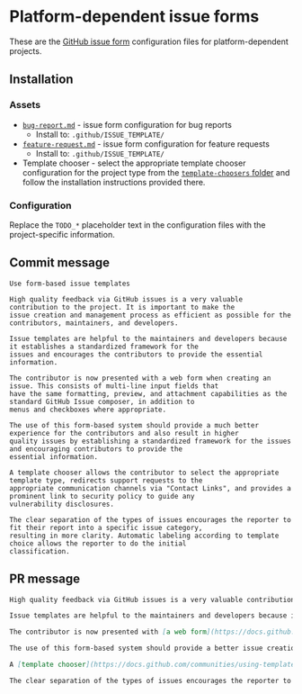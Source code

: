 # Platform-dependent issue forms

These are the [GitHub issue form](https://docs.github.com/communities/using-templates-to-encourage-useful-issues-and-pull-requests/configuring-issue-templates-for-your-repository#creating-issue-forms) configuration files for platform-dependent projects.

## Installation

### Assets

- [`bug-report.md`](bug-report.yml) - issue form configuration for bug reports
  - Install to: `.github/ISSUE_TEMPLATE/`
- [`feature-request.md`](feature-request.yml) - issue form configuration for feature requests
  - Install to: `.github/ISSUE_TEMPLATE/`
- Template chooser - select the appropriate template chooser configuration for the project type from the [`template-choosers` folder](../../template-choosers) and follow the installation instructions provided there.

### Configuration

Replace the `TODO_*` placeholder text in the configuration files with the project-specific information.

## Commit message

```
Use form-based issue templates

High quality feedback via GitHub issues is a very valuable contribution to the project. It is important to make the
issue creation and management process as efficient as possible for the contributors, maintainers, and developers.

Issue templates are helpful to the maintainers and developers because it establishes a standardized framework for the
issues and encourages the contributors to provide the essential information.

The contributor is now presented with a web form when creating an issue. This consists of multi-line input fields that
have the same formatting, preview, and attachment capabilities as the standard GitHub Issue composer, in addition to
menus and checkboxes where appropriate.

The use of this form-based system should provide a much better experience for the contributors and also result in higher
quality issues by establishing a standardized framework for the issues and encouraging contributors to provide the
essential information.

A template chooser allows the contributor to select the appropriate template type, redirects support requests to the
appropriate communication channels via "Contact Links", and provides a prominent link to security policy to guide any
vulnerability disclosures.

The clear separation of the types of issues encourages the reporter to fit their report into a specific issue category,
resulting in more clarity. Automatic labeling according to template choice allows the reporter to do the initial
classification.
```

## PR message

```markdown
High quality feedback via GitHub issues is a very valuable contribution to the project. It is important to make the issue creation and management process as efficient as possible for the contributors, maintainers, and developers.

Issue templates are helpful to the maintainers and developers because it establishes a standardized framework for the issues and encourages the contributors to provide the essential information.

The contributor is now presented with [a web form](https://docs.github.com/communities/using-templates-to-encourage-useful-issues-and-pull-requests/configuring-issue-templates-for-your-repository#creating-issue-forms) when creating an issue. This consists of multi-line input fields that have the same formatting, preview, and attachment capabilities as the standard GitHub Issue composer, in addition to menus and checkboxes where appropriate.

The use of this form-based system should provide a better issue creation experience and result in higher quality issues by establishing a standardized framework for the issues and encouraging contributors to provide the essential information.

A [template chooser](https://docs.github.com/communities/using-templates-to-encourage-useful-issues-and-pull-requests/configuring-issue-templates-for-your-repository#configuring-the-template-chooser) allows the contributor to select the appropriate template type, redirects support requests to the appropriate communication channels via "Contact Links", and provides a prominent link to the security policy in order to guide any vulnerability disclosures.

The clear separation of the types of issues encourages the reporter to fit their report into a specific issue category, resulting in more clarity. Automatic labeling according to template choice allows the reporter to do the initial classification.
```
